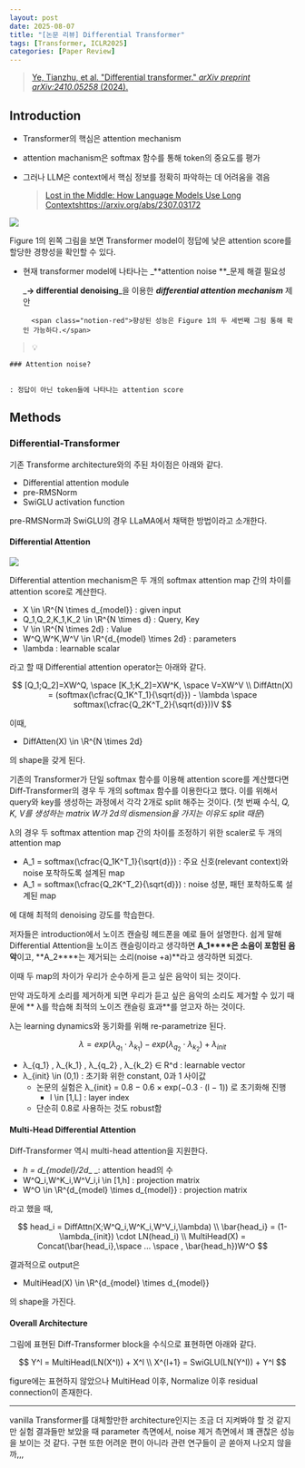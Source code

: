 ```yaml
---
layout: post
date: 2025-08-07
title: "[논문 리뷰] Differential Transformer"
tags: [Transformer, ICLR2025]
categories: [Paper Review]
---
```


> [Ye, Tianzhu, et al. "Differential transformer." ](https://arxiv.org/abs/2410.05258)[_arXiv preprint arXiv:2410.05258_](https://arxiv.org/abs/2410.05258)[ (2024).](https://arxiv.org/abs/2410.05258)



## Introduction

- Transformer의 핵심은 attention mechanism
- attention machanism은 softmax 함수를 통해 token의 중요도를 평가
- 그러나 LLM은 context에서 핵심 정보를 정확히 파악하는 데 어려움을 겪음

	> [Lost in the Middle: How Language Models Use Long Contextshttps://arxiv.org/abs/2307.03172](https://arxiv.org/abs/2307.03172)


![](https://prod-files-secure.s3.us-west-2.amazonaws.com/542b861c-36a8-4051-84e5-8804b6728dba/9083ea56-691a-4752-ae26-47f403431ac8/image.png?X-Amz-Algorithm=AWS4-HMAC-SHA256&X-Amz-Content-Sha256=UNSIGNED-PAYLOAD&X-Amz-Credential=ASIAZI2LB466ROHU4IXI%2F20250909%2Fus-west-2%2Fs3%2Faws4_request&X-Amz-Date=20250909T100103Z&X-Amz-Expires=3600&X-Amz-Security-Token=IQoJb3JpZ2luX2VjEGkaCXVzLXdlc3QtMiJIMEYCIQD1X%2BxTCbR9ZBqXQ6X%2BkGimAIk1Ouy8FFwPdHGrGqemaAIhANZH4ltinnJOjjLzQm8icatk4FUCtfBLnG0Lpmb0iu1RKogECNL%2F%2F%2F%2F%2F%2F%2F%2F%2F%2FwEQABoMNjM3NDIzMTgzODA1IgxHgCqBWH6odY%2F7q7Yq3AOGW2fLw77LXnog%2FM2W%2Bg9MPQlNHS7jM63Pm8alJTvek7Mr4kqj3a6cD9%2B5Tgvy3HEkE9%2BzRIoAwEB6wYFH4rWkY1XCA5VA%2F5yqxRBJ8LeuT%2FzzGrOg7zZ%2Ff5i3M3rTjvwehNtmaSnk%2FGUhj9Lff2rEBISfRaIMACLADUKyDWo6vVxxvio6y15Bglk7hMVvKt0%2FtIfl2pea3lWDBu8yO5HRD7cwsv5W2ODzMjU%2FvCJ%2Fb6SBiZIw7XbcnCeytxEa%2Fq4zPlc47yVqo07YAndhhZIXnaVrEzaqfuE8yOHyUH%2BDGUTR1YuiITxZOJu7RkEjaypPITGYjlwcPTB%2Bvz6hHpALp3wTC%2B6Y2l6JyPWWlakz2QzbUIYoKT9pRRdINfohyz7SKUNWEtzDst4TF3doC9LRv0bhGU47vK5%2BL7WCSJVyimFtV9AW1WMmOx9JjIJdyMIlRWjCECcIcOgVSM5Pr81e5O4%2FWhmFGJ9nBu4nq86bxEjculP76X0f7tGZ%2Bm%2BMKNAmGc%2B707o2IizEot7NNr2TI6zAE0jNcZCNQFCh%2FeKYVIIP3cfp1lcHbxpObtYczNnah0fWr1vHuq3tQow28Fpu3x0vPb4jCjkLBGtrsldhER7uhSJ0djwRVaaC1zDI1v%2FFBjqkAeI%2BVc0AN4JAJvX3MHzjUyypui9Mjz2QgTJADbzR4aus%2B99cQwET9zjcJjNbx2wduD6R1hzG5sZzg32VK4UL1QakGajwoqox0sFkzTxRqpxdON9HOMDLqWJzEI5mS5P93MYlBKbrTdTKiIOo1Rk%2F5PEpWu9ad0Xg%2BYOhd4H0sxQw7DU9MCTO5h3oOQ%2F4mA2zJ9umetJbbxISVZ%2BFIZlvcBGUd1ws&X-Amz-Signature=2634f563c421d264702c90b9976c016ffdb65733e27a5b4fa53347ae06c2f653&X-Amz-SignedHeaders=host&x-amz-checksum-mode=ENABLED&x-id=GetObject)


Figure 1의 왼쪽 그림을 보면 Transformer model이 정답에 낮은 attention score를 할당한 경향성을 확인할 수 있다.

- 현재 transformer model에 나타나는 _**attention noise **_문제 해결 필요성

	_**→ differential denoising**_을 이용한 _**differential attention mechanism**_ 제안


		<span class="notion-red">향상된 성능은 Figure 1의 두 세번째 그림 통해 확인 가능하다.</span>


> 💡 


	### Attention noise?


	: 정답이 아닌 token들에 나타나는 attention score



## Methods



### Differential-Transformer


기존 Transforme architecture와의 주된 차이점은 아래와 같다.

- Differential attention module
- pre-RMSNorm
- SwiGLU activation function

pre-RMSNorm과 SwiGLU의 경우 LLaMA에서 채택한 방법이라고 소개한다.



#### Differential Attention


![](https://prod-files-secure.s3.us-west-2.amazonaws.com/542b861c-36a8-4051-84e5-8804b6728dba/116d70b2-1963-4810-9167-f4c7d8a06e8f/image.png?X-Amz-Algorithm=AWS4-HMAC-SHA256&X-Amz-Content-Sha256=UNSIGNED-PAYLOAD&X-Amz-Credential=ASIAZI2LB466ROHU4IXI%2F20250909%2Fus-west-2%2Fs3%2Faws4_request&X-Amz-Date=20250909T100103Z&X-Amz-Expires=3600&X-Amz-Security-Token=IQoJb3JpZ2luX2VjEGkaCXVzLXdlc3QtMiJIMEYCIQD1X%2BxTCbR9ZBqXQ6X%2BkGimAIk1Ouy8FFwPdHGrGqemaAIhANZH4ltinnJOjjLzQm8icatk4FUCtfBLnG0Lpmb0iu1RKogECNL%2F%2F%2F%2F%2F%2F%2F%2F%2F%2FwEQABoMNjM3NDIzMTgzODA1IgxHgCqBWH6odY%2F7q7Yq3AOGW2fLw77LXnog%2FM2W%2Bg9MPQlNHS7jM63Pm8alJTvek7Mr4kqj3a6cD9%2B5Tgvy3HEkE9%2BzRIoAwEB6wYFH4rWkY1XCA5VA%2F5yqxRBJ8LeuT%2FzzGrOg7zZ%2Ff5i3M3rTjvwehNtmaSnk%2FGUhj9Lff2rEBISfRaIMACLADUKyDWo6vVxxvio6y15Bglk7hMVvKt0%2FtIfl2pea3lWDBu8yO5HRD7cwsv5W2ODzMjU%2FvCJ%2Fb6SBiZIw7XbcnCeytxEa%2Fq4zPlc47yVqo07YAndhhZIXnaVrEzaqfuE8yOHyUH%2BDGUTR1YuiITxZOJu7RkEjaypPITGYjlwcPTB%2Bvz6hHpALp3wTC%2B6Y2l6JyPWWlakz2QzbUIYoKT9pRRdINfohyz7SKUNWEtzDst4TF3doC9LRv0bhGU47vK5%2BL7WCSJVyimFtV9AW1WMmOx9JjIJdyMIlRWjCECcIcOgVSM5Pr81e5O4%2FWhmFGJ9nBu4nq86bxEjculP76X0f7tGZ%2Bm%2BMKNAmGc%2B707o2IizEot7NNr2TI6zAE0jNcZCNQFCh%2FeKYVIIP3cfp1lcHbxpObtYczNnah0fWr1vHuq3tQow28Fpu3x0vPb4jCjkLBGtrsldhER7uhSJ0djwRVaaC1zDI1v%2FFBjqkAeI%2BVc0AN4JAJvX3MHzjUyypui9Mjz2QgTJADbzR4aus%2B99cQwET9zjcJjNbx2wduD6R1hzG5sZzg32VK4UL1QakGajwoqox0sFkzTxRqpxdON9HOMDLqWJzEI5mS5P93MYlBKbrTdTKiIOo1Rk%2F5PEpWu9ad0Xg%2BYOhd4H0sxQw7DU9MCTO5h3oOQ%2F4mA2zJ9umetJbbxISVZ%2BFIZlvcBGUd1ws&X-Amz-Signature=1b319111d0e413e3022965bbe743ed85b59bff9b7072b1357c5810eb469ec3e8&X-Amz-SignedHeaders=host&x-amz-checksum-mode=ENABLED&x-id=GetObject)


Differential attention mechanism은 두 개의 softmax attention map 간의 차이를 attention score로 계산한다.

- X \in \R^{N \times d\_{model}} : given input
- Q\_1,Q\_2,K\_1,K\_2 \in \R^{N \times d} : Query, Key
- V \in \R^{N \times 2d} : Value
- W^Q,W^K,W^V \in \R^{d\_{model} \times 2d} : parameters
- \lambda : learnable scalar

라고 할 때 Differential attention operator는 아래와 같다.


$$
[Q_1;Q_2]=XW^Q, \space [K_1;K_2]=XW^K, \space V=XW^V \\
DiffAttn(X) = (softmax(\cfrac{Q_1K^T_1}{\sqrt{d}}) - \lambda \space softmax(\cfrac{Q_2K^T_2}{\sqrt{d}}))V
$$


이때,

- DiffAtten(X) \in \R^{N \times 2d}

의 shape을 갖게 된다.


기존의 Transformer가 단일 softmax 함수를 이용해 attention score를 계산했다면 Diff-Transformer의 경우 두 개의 softmax 함수를 이용한다고 했다. 이를 위해서 query와 key를 생성하는 과정에서 각각 2개로 split 해주는 것이다. <span class="notion-red">(첫 번째 수식, </span><span class="notion-red">_Q, K, V를 생성하는 matrix W가 2d의 dismension을 가지는 이유도 split 때문_</span><span class="notion-red">)</span>


 λ의 경우 두 softmax attention map 간의 차이를 조정하기 위한 scaler로 두 개의 attention map

- A\_1 = softmax(\cfrac{Q\_1K^T\_1}{\sqrt{d}}) : 주요 신호(relevant context)와 noise 포착하도록 설계된 map
- A\_1 = softmax(\cfrac{Q\_2K^T\_2}{\sqrt{d}}) : noise 성분, 패턴 포착하도록 설계된 map 

에 대해 최적의 denoising 강도를 학습한다.


저자들은 introduction에서 노이즈 캔슬링 헤드폰을 예로 들어 설명한다. 쉽게 말해 Differential Attention을 노이즈 캔슬링이라고 생각하면 **A\_1****은 소음이 포함된 음악**이고, **A\_2****는 제거되는 소리(noise +a)**라고 생각하면 되겠다. 


이때 두 map의 차이가 우리가 순수하게 듣고 싶은 음악이 되는 것이다. 


만약 과도하게 소리를 제거하게 되면 우리가 듣고 싶은 음악의 소리도 제거할 수 있기 때문에 ** λ를 학습해 최적의 노이즈 캔슬링 효과**를 얻고자 하는 것이다.


λ는 learning dynamics와 동기화를 위해 re-parametrize 된다.


$$
\lambda = exp(\lambda_{q_1} \cdot \lambda_{k_1}) - exp(\lambda_{q_2} \cdot \lambda_{k_2}) + \lambda_{init}
$$

- λ\_{q\_1} , λ\_{k\_1} , λ\_{q\_2} , λ\_{k\_2} ∈ R^d : learnable vector
- λ\_{init} \in (0,1) : 초기화 위한 constant, 0과 1 사이값
	- 논문의 실험은 λ\_{init} = 0.8 − 0.6 × exp(−0.3 · (l − 1)) 로 초기화해 진행
		- l \in [1,L] : layer index
	- 단순히 0.8로 사용하는 것도 robust함


#### **Multi-Head Differential Attention**


Diff-Transformer 역시 multi-head attention을 지원한다.

- _h = d\_{model}/2d__ _: attention head의 수
- W^Q\_i,W^K\_i,W^V\_i,i \in [1,h] : projection matrix
- W^O \in \R^{d\_{model} \times d\_{model}} : projection matrix

라고 했을 때,


$$
head_i = DiffAttn(X;W^Q_i,W^K_i,W^V_i,\lambda) \\
\bar{head_i} = (1-\lambda_{init}) \cdot LN(head_i) \\
MultiHead(X) = Concat(\bar{head_i},\space ... \space , \bar{head_h})W^O
$$


결과적으로 output은

- MultiHead(X) \in \R^{d\_{model} \times d\_{model}}

의 shape을 가진다.



#### Overall Architecture


그림에 표현된 Diff-Transformer block을 수식으로 표현하면 아래와 같다.


$$
Y^l = MultiHead(LN(X^l)) + X^l \\
X^{l+1} = SwiGLU(LN(Y^l)) + Y^l
$$


figure에는 표현하지 않았으나 MultiHead 이후, Normalize 이후 residual connection이 존재한다.


---


vanilla Transformer를 대체할만한 architecture인지는 조금 더 지켜봐야 할 것 같지만 실험 결과들만 보았을 때 parameter 측면에서, noise 제거 측면에서 꽤 괜찮은 성능을 보이는 것 같다. 구현 또한 어려운 편이 아니라 관련 연구들이 곧 쏟아져 나오지 않을까,,,

